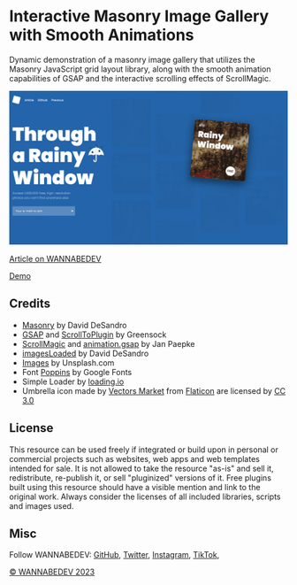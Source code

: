 # Interactive Masonry Image Gallery with Smooth Animations

Dynamic demonstration of a masonry image gallery that utilizes the Masonry JavaScript grid layout library, along with the smooth animation capabilities of GSAP and the interactive scrolling effects of ScrollMagic.

![Interactive Masonry Image Gallery with Smooth Animations](/assets/img/interactive-masonry-image-gallery-with-smooth-animations.png)

[Article on WANNABEDEV](https://www.wannabedev.io/tutorials/interactive-masonry-image-gallery-with-smooth-animation/)

[Demo](https://www.wannabedev.io/_posts/interactive-masonry-image-gallery-with-smooth-animations/demo/index.html)

## Credits
- [Masonry](https://masonry.desandro.com/) by David DeSandro
- [GSAP](https://greensock.com) and [ScrollToPlugin](https://greensock.com/ScrollToPlugin) by Greensock
- [ScrollMagic](http://scrollmagic.io/) and [animation.gsap](http://scrollmagic.io/docs/animation.GSAP.html) by Jan Paepke
- [imagesLoaded](https://imagesloaded.desandro.com/) by David DeSandro
- [Images](https://unsplash.com/collections/1886495/through-a-rainy-window) by Unsplash.com
- Font [Poppins](https://fonts.google.com/specimen/Poppins) by Google Fonts
- Simple Loader by [loading.io](https://loading.io/css/)
- Umbrella icon made by [Vectors Market](https://www.flaticon.com/authors/vectors-market) from [Flaticon](https://www.flaticon.com/) are licensed by [CC 3.0](http://creativecommons.org/licenses/by/3.0/)

## License
This resource can be used freely if integrated or build upon in personal or commercial projects such as websites, web apps and web templates intended for sale. It is not allowed to take the resource "as-is" and sell it, redistribute, re-publish it, or sell "pluginized" versions of it. Free plugins built using this resource should have a visible mention and link to the original work. Always consider the licenses of all included libraries, scripts and images used.

## Misc

Follow WANNABEDEV: [GitHub](https://github.com/wannabedevio), [Twitter](https://twitter.com/wannabedev_io), [Instagram](https://www.instagram.com/wannabedev.io/), [TikTok](https://www.tiktok.com/@wannabedev.io), 

[© WANNABEDEV 2023](https://wannabedev.io)
